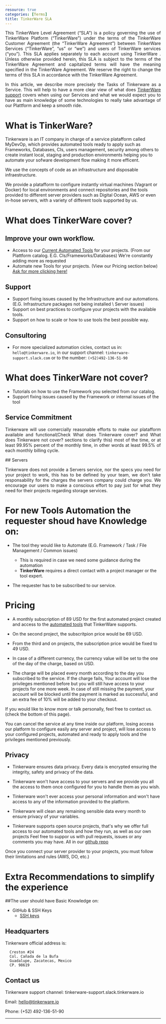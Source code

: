 ```yaml
---
resource: true
categories: [Terms]
title: TinkerWare SLA
---
```


<div style="text-align: justify">

This TinkerWare Level Agreement (“SLA”) is a policy governing the use of TinkerWare Platform (“TinkerWare”) under the terms of the TinkerWare Customer Agreement (the “TinkerWare Agreement”) between TinkerWare Services (“TinkerWare”, “us” or “we”) and users of TinkerWare services (“you”). This SLA applies separately to each account using TinkerWare . Unless otherwise provided herein, this SLA is subject to the terms of the TinkerWare Agreement and capitalized terms will have the meaning specified in the TinkerWare Agreement. We reserve the right to change the terms of this SLA in accordance with the TinkerWare Agreement.

In this article, we describe more precisely the Tasks of Tinkerware as a Service.
This will help to have a more clear view of what does [TinkerWare support](tinkerware-support.slack.com/signin) covers when using our
Services and what we would expect you to have as main knowledge of some technologies
to really take advantage of our Plattform and keep a smooth ride.

</div>

What is TinkerWare?
===
Tinkerware is an IT company in charge of a service platafform called MyDevOp, which provides automated tools ready to apply such as Frameworks, Databases, CIs, users management, security among others to create instant local, staging and production environments helping you to automate your sofware development flow making it more efficent. 

We use the concepts of code as an infrastructure and disposable infraestructure.

We provide a platafform to configure instantly virtual machines (Vagrant or Docker) for local environments and connect repositories and the tools provided to different server providers such as Digital Ocean, AWS or even in-hose servers, with a variety of different tools supported by us.

What does TinkerWare cover?
===

## Improve your own workflow.

- Access to our [Current Automated Tools](http://help.tinkerware.io/_pages/services/services/) for your projects. (From our Plattform catalog. E.G. CIs/Frameworks/Databases) We're constantly adding more as requested
- Automate new Tools for your projects. (View our Pricing section below) [Ask for more clicking here!](https://goo.gl/forms/8U5h79MzBmbG8sqJ3)

## Support

- Support fixing issues caused by the Infrastructure and our automations.
  (E.G. Infrastructure packages not being installed \ Server issues)
- Support on best practices to configure your projects with the available tools.
- Support on how to scale or how to use tools the best possible way.

## Consultoring

- For more specialized automation cicles, contact us in: `hello@tinkerware.io`,
  in our support channel: `tinkerware-support.slack.com`
  or to the number: `(+52)492-136-51-90`


What does TinkerWare not cover?
===

- Tutorials on how to use the Framework you selected from our catalog.
- Support fixing issues caused by the Framework or internal issues of the tool

## Service Commitment
<div style="text-align: justify">

Tinkerware will use comercially reasonable efforts to make our platafform available and functional(Check What does Tinkerware cover? and
What does Tinkerware not cover? sections to clarify this) most of the time, or at least 99.95% percent of the monthly time, in other words at least 99.5% of each monthly billing cycle.

</div>
## Servers
<div style="text-align: justify">

Tinkerware does not provide a Servers service, nor the specs you need for your project to work, this has to be defined by your team, we don't take responsability for the charges the servers company could charge you. We encourage our users to make a conscious effort to pay just for what they need for their projects regarding storage services.

</div>


For new Tools Automation the requester shoud have Knowledge on:
===

- The tool they would like to Automate (E.G. Framework / Task / File Management / Common issues)
  * This is required in case we need some guidance during the automation
  * **TinkerWare** requires a direct contact with a project manager or the tool expert.

- The requester has to be subscribed to our service.

Pricing
===
  - A monthly subscription of 89 USD for the first automated project created and access to the [automated tools](http://help.tinkerware.io/_pages/services/services/) that TinkerWare supports.

  - On the second project, the subscritpion price would be 69 USD.

  - From the third and on projects, the subscription price would be fixed to 49 USD.

  - In case of a different currency, the currency value will be set to the one of the day of the charge, based on USD.

  - The charge will be placed every month according to the day you subscribed to the service. If the charge fails, Your account will lose the privileges mentioned before but you will still have access to your projects for one more week. In case of still missing the payment, your account will be blocked until the payment is marked as successful, and an extra fee of 10% will be added to your checkout.

If you would like to know more or talk personally, feel free to contact us. (check the bottom of this page).

You can cancel the service at any time inside our platform, losing access our platform to configure easily any server and project, will lose access to your configured projects, automated and ready to apply tools and the privileges mentioned previously.

## Privacy
  - Tinkerware ensures data privacy. Every data is encrypted ensuring the integrity, safety and privacy of the data. 
  - Tinkerware won't have access to your servers and we provide you all the access to them once configured for you to handle them as you wish.
  - Tinkerware won't ever access your personal information and won't have access to any of the information provided to the platform.
  - Tinkerware will clean any remaining sensible data every month to ensure privacy of your variables.

  - Tinkerware supports open source projects, that's why we offer full access to our automated tools and how they run, as well as our own projects
    Feel free to suppor us with pull requests, issues or any comments you may have. All in our [github repo](https://github.com/Tinker-Ware)

Once you connect your server provider to your projects, you must follow their limitations and rules (AWS, DO, etc.)

Extra Recommendations to simplify the experience
==

##The user should have Basic Knowledge on:

- GitHub & SSH Keys
  * [SSH keys](https://help.github.com/articles/adding-a-new-ssh-key-to-your-github-account/)

## Headquarters

Tinkerware official address is:
```
  Creston #24
  Col. Cañada de la Bufa
  Guadalupe, Zacatecas, Mexico
  CP. 98619
```

## Contact us

Tinkerware support channel: tinkerware-support.slack.tinkerware.io

Email: hello@tinkerware.io

Phone: (+52) 492-136-51-90

---------
